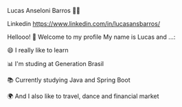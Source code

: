 Lucas Anseloni Barros 👨‍💻

Linkedin
https://www.linkedin.com/in/lucasansbarros/

Hellooo! 👋 Welcome to my profile
My name is Lucas and ...:

😄 I really like to learn

📊 I'm studing at Generation Brasil

📚 Currently studying Java and Spring Boot

🌍 And I also like to travel, dance and financial market
